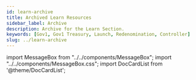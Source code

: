 ```yaml
---
id: learn-archive
title: Archived Learn Resources
sidebar_label: Archive
description: Archive for the Learn Section.
keywords: [Gov1, Gov1 Treasury, Launch, Redenomination, Controller]
slug: ../learn-archive
---
```


import MessageBox from "../../components/MessageBox"; import "../../components/MessageBox.css";
import DocCardList from '@theme/DocCardList';

<MessageBox message="This section contains archived pages. The content in them no longer applies to Polkadot but can
still be relevant for parachains and related projects." />

<DocCardList />
